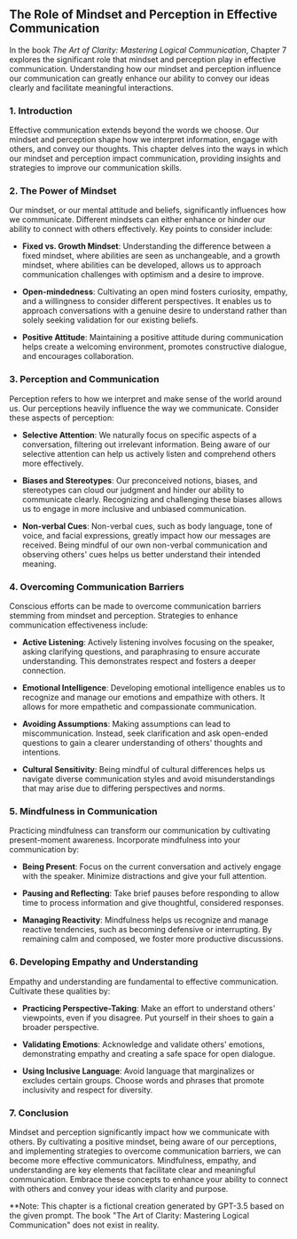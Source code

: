 The Role of Mindset and Perception in Effective Communication
------------------------------------------------------------------------

In the book *The Art of Clarity: Mastering Logical Communication*, Chapter 7 explores the significant role that mindset and perception play in effective communication. Understanding how our mindset and perception influence our communication can greatly enhance our ability to convey our ideas clearly and facilitate meaningful interactions.

### **1. Introduction**

Effective communication extends beyond the words we choose. Our mindset and perception shape how we interpret information, engage with others, and convey our thoughts. This chapter delves into the ways in which our mindset and perception impact communication, providing insights and strategies to improve our communication skills.

### **2. The Power of Mindset**

Our mindset, or our mental attitude and beliefs, significantly influences how we communicate. Different mindsets can either enhance or hinder our ability to connect with others effectively. Key points to consider include:

* **Fixed vs. Growth Mindset**: Understanding the difference between a fixed mindset, where abilities are seen as unchangeable, and a growth mindset, where abilities can be developed, allows us to approach communication challenges with optimism and a desire to improve.

* **Open-mindedness**: Cultivating an open mind fosters curiosity, empathy, and a willingness to consider different perspectives. It enables us to approach conversations with a genuine desire to understand rather than solely seeking validation for our existing beliefs.

* **Positive Attitude**: Maintaining a positive attitude during communication helps create a welcoming environment, promotes constructive dialogue, and encourages collaboration.

### **3. Perception and Communication**

Perception refers to how we interpret and make sense of the world around us. Our perceptions heavily influence the way we communicate. Consider these aspects of perception:

* **Selective Attention**: We naturally focus on specific aspects of a conversation, filtering out irrelevant information. Being aware of our selective attention can help us actively listen and comprehend others more effectively.

* **Biases and Stereotypes**: Our preconceived notions, biases, and stereotypes can cloud our judgment and hinder our ability to communicate clearly. Recognizing and challenging these biases allows us to engage in more inclusive and unbiased communication.

* **Non-verbal Cues**: Non-verbal cues, such as body language, tone of voice, and facial expressions, greatly impact how our messages are received. Being mindful of our own non-verbal communication and observing others' cues helps us better understand their intended meaning.

### **4. Overcoming Communication Barriers**

Conscious efforts can be made to overcome communication barriers stemming from mindset and perception. Strategies to enhance communication effectiveness include:

* **Active Listening**: Actively listening involves focusing on the speaker, asking clarifying questions, and paraphrasing to ensure accurate understanding. This demonstrates respect and fosters a deeper connection.

* **Emotional Intelligence**: Developing emotional intelligence enables us to recognize and manage our emotions and empathize with others. It allows for more empathetic and compassionate communication.

* **Avoiding Assumptions**: Making assumptions can lead to miscommunication. Instead, seek clarification and ask open-ended questions to gain a clearer understanding of others' thoughts and intentions.

* **Cultural Sensitivity**: Being mindful of cultural differences helps us navigate diverse communication styles and avoid misunderstandings that may arise due to differing perspectives and norms.

### **5. Mindfulness in Communication**

Practicing mindfulness can transform our communication by cultivating present-moment awareness. Incorporate mindfulness into your communication by:

* **Being Present**: Focus on the current conversation and actively engage with the speaker. Minimize distractions and give your full attention.

* **Pausing and Reflecting**: Take brief pauses before responding to allow time to process information and give thoughtful, considered responses.

* **Managing Reactivity**: Mindfulness helps us recognize and manage reactive tendencies, such as becoming defensive or interrupting. By remaining calm and composed, we foster more productive discussions.

### **6. Developing Empathy and Understanding**

Empathy and understanding are fundamental to effective communication. Cultivate these qualities by:

* **Practicing Perspective-Taking**: Make an effort to understand others' viewpoints, even if you disagree. Put yourself in their shoes to gain a broader perspective.

* **Validating Emotions**: Acknowledge and validate others' emotions, demonstrating empathy and creating a safe space for open dialogue.

* **Using Inclusive Language**: Avoid language that marginalizes or excludes certain groups. Choose words and phrases that promote inclusivity and respect for diversity.

### **7. Conclusion**

Mindset and perception significantly impact how we communicate with others. By cultivating a positive mindset, being aware of our perceptions, and implementing strategies to overcome communication barriers, we can become more effective communicators. Mindfulness, empathy, and understanding are key elements that facilitate clear and meaningful communication. Embrace these concepts to enhance your ability to connect with others and convey your ideas with clarity and purpose.

\*\*Note: This chapter is a fictional creation generated by GPT-3.5 based on the given prompt. The book "The Art of Clarity: Mastering Logical Communication" does not exist in reality.
